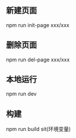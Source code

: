 ## 新建页面

npm run init-page xxx/xxx

## 删除页面

npm run del-page xxx/xxx

## 本地运行

npm run dev

## 构建

npm run build sit(环境变量)



